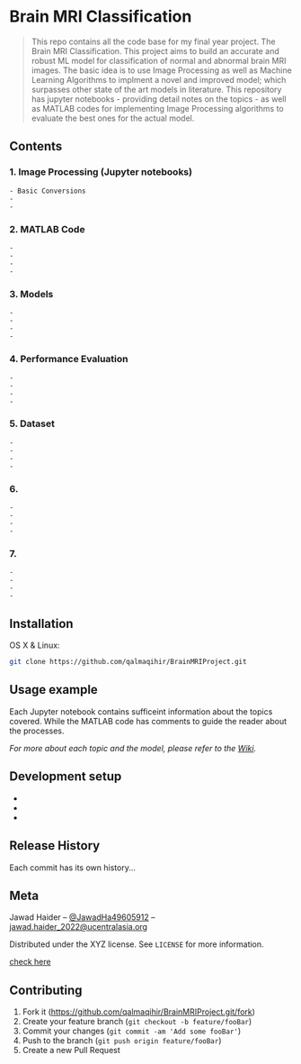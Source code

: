 # Brain MRI Classification

> This repo contains all the code base for my final year project. The Brain MRI Classification. This project aims to build an accurate and robust ML model for classification of normal and 
abnormal brain MRI images. The basic idea is to use Image Processing as well as Machine Learning Algorithms to implment a novel and improved model; which surpasses other state of the art
models in literature.
> This repository has jupyter notebooks - providing detail notes on the topics - as well as MATLAB codes for implementing Image Processing algorithms to evaluate the best ones for the actual model.


## Contents 
### 1. Image Processing (Jupyter notebooks)
    - Basic Conversions
    - 
    - 
### 2. MATLAB Code
    - 
    -
    -
    -
  
### 3. Models
    -
    -
    -
    -
    
### 4. Performance Evaluation
    -
    -
    -
    -
    
### 5. Dataset
    -
    -
    -
    -
### 6. 
    -
    -
    -
    -
### 7. 
    -
    -
    -
    -


## Installation

OS X & Linux:

```sh
git clone https://github.com/qalmaqihir/BrainMRIProject.git
```

## Usage example
Each Jupyter notebook contains sufficeint information about the topics covered. While the MATLAB code has comments to guide the reader about the processes.

_For more about each topic and the model, please refer to the [Wiki][wiki]._

## Development setup
-
-
-

## Release History
Each commit has its own history...

## Meta
Jawad Haider – [@JawadHa49605912](https://twitter.com/JawadHa49605912?t=LImgqrvKUy48gqaaeKooBA&s=09) – jawad.haider_2022@ucentralasia.org

Distributed under the XYZ license. See ``LICENSE`` for more information.

[check here](https://github.com/qalmaqihir)

## Contributing

1. Fork it (<https://github.com/qalmaqihir/BrainMRIProject.git/fork>)
2. Create your feature branch (`git checkout -b feature/fooBar`)
3. Commit your changes (`git commit -am 'Add some fooBar'`)
4. Push to the branch (`git push origin feature/fooBar`)
5. Create a new Pull Request

<!-- Markdown link & img dfn's -->
[wiki]: https://github.com/qalmaqihir/BrainMRIProject/wiki
